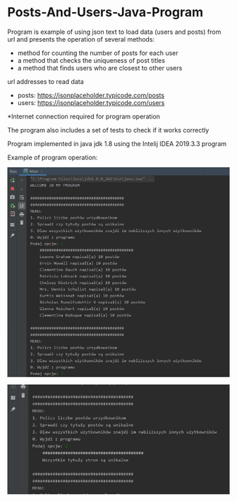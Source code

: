 # Posts-And-Users-Java-Program

Program is example of using json text to load data (users and posts) from url                                                             and presents the operation of several methods:
- method for counting the number of posts for each user
- a method that checks the uniqueness of post titles
- a method that finds users who are closest to other users

url addresses to read data
- posts: https://jsonplaceholder.typicode.com/posts
- users: https://jsonplaceholder.typicode.com/users

*Internet connection required for program operation

The program also includes a set of tests to check if it works correctly

Program implemented in java jdk 1.8 using the Intelij IDEA 2019.3.3 program

Example of program operation:

![Image description](https://github.com/Raval97/Posts-And-Users-Java-Program/blob/master/screen/1.PNG?raw=true)

![Image description](https://github.com/Raval97/Posts-And-Users-Java-Program/blob/master/screen/2.PNG?raw=true)

